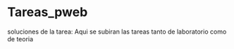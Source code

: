 # Tareas_pweb
soluciones de la tarea:
Aqui se subiran las tareas tanto de laboratorio como de teoria
